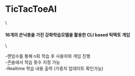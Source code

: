 # TicTacToeAI

\

#### 16개의 은닉층을 가진 강화학습모델을 활용한 CLI based 틱택토 게임

\

-랜덤수를 통해 n회 학습 후 사용자와 게임 진행 \
-콘솔에서 학습 횟수 지정 가능 \
-Realtime 학습 내용 출력 (가중치 업데이트 확인가능)
